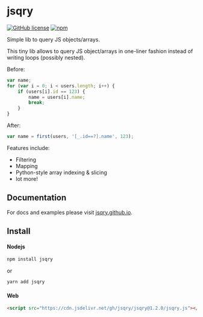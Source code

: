 # jsqry
[![GitHub license](https://img.shields.io/badge/license-MIT-blue.svg)](https://raw.githubusercontent.com/xonixx/jsqry/master/LICENSE)
[![npm](https://img.shields.io/npm/v/jsqry.svg)](https://www.npmjs.com/package/jsqry)

Simple lib to query JS objects/arrays.

This tiny lib allows to query JS object/arrays in one-liner fashion instead of writing loops (possibly nested).

Before:

```javascript
var name;
for (var i = 0; i < users.length; i++) {
    if (users[i].id == 123) {
        name = users[i].name;
        break;
    }
}
```

After:

```javascript
var name = first(users, '[_.id==?].name', 123);
```

Features include:

* Filtering
* Mapping
* Python-style array indexing & slicing
* lot more!

## Documentation

For docs and examples please visit [jsqry.github.io](https://jsqry.github.io/).

## Install

#### Nodejs
```bash
npm install jsqry
```

or

```bash
yarn add jsqry
```

#### Web

```html
<script src="https://cdn.jsdelivr.net/gh/jsqry/jsqry@1.2.0/jsqry.js"></script>
```
